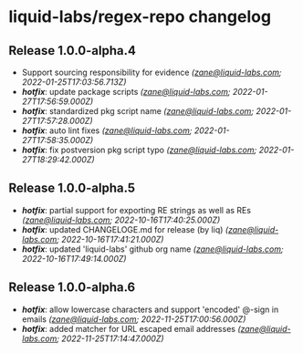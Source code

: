 # liquid-labs/regex-repo changelog


## Release 1.0.0-alpha.4
* Support sourcing responsibility for evidence _(zane@liquid-labs.com; 2022-01-25T17:03:56.713Z)_
* _**hotfix**_: update package scripts _(zane@liquid-labs.com; 2022-01-27T17:56:59.000Z)_
* _**hotfix**_: standardized pkg script name _(zane@liquid-labs.com; 2022-01-27T17:57:28.000Z)_
* _**hotfix**_: auto lint fixes _(zane@liquid-labs.com; 2022-01-27T17:58:35.000Z)_
* _**hotfix**_: fix postversion pkg script typo _(zane@liquid-labs.com; 2022-01-27T18:29:42.000Z)_

## Release 1.0.0-alpha.5
* _**hotfix**_: partial support for exporting RE strings as well as REs _(zane@liquid-labs.com; 2022-10-16T17:40:25.000Z)_
* _**hotfix**_: updated CHANGELOGE.md for release (by liq) _(zane@liquid-labs.com; 2022-10-16T17:41:21.000Z)_
* _**hotfix**_: updated 'liquid-labs' github org name _(zane@liquid-labs.com; 2022-10-16T17:49:14.000Z)_

## Release 1.0.0-alpha.6
* _**hotfix**_: allow lowercase characters and support 'encoded' @-sign in emails _(zane@liquid-labs.com; 2022-11-25T17:00:56.000Z)_
* _**hotfix**_: added matcher for URL escaped email addresses _(zane@liquid-labs.com; 2022-11-25T17:14:47.000Z)_
